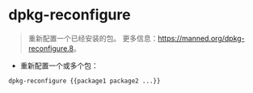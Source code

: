 # dpkg-reconfigure

> 重新配置一个已经安装的包。
> 更多信息：<https://manned.org/dpkg-reconfigure.8>。

- 重新配置一个或多个包：

`dpkg-reconfigure {{package1 package2 ...}}`